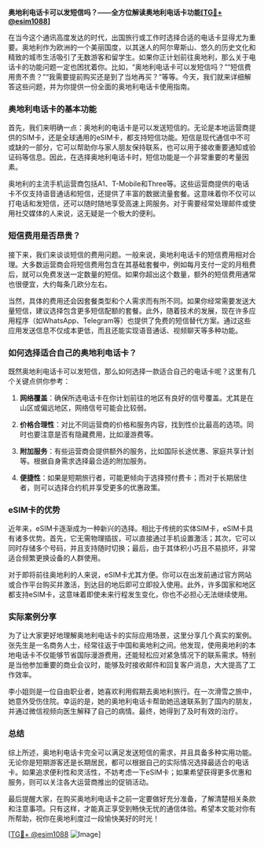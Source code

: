 **奥地利电话卡可以发短信吗？——全方位解读奥地利电话卡功能[[TG💪+ @esim1088](https://t.me/s/esim1088)]**

在当今这个通讯高度发达的时代，出国旅行或工作时选择合适的电话卡显得尤为重要。奥地利作为欧洲的一个美丽国度，以其迷人的阿尔卑斯山、悠久的历史文化和精致的城市生活吸引了无数游客和留学生。如果你正计划前往奥地利，那么关于电话卡的功能问题一定也困扰着你。比如，“奥地利电话卡可以发短信吗？”“短信费用贵不贵？”“我需要提前购买还是到了当地再买？”等等。今天，我们就来详细解答这些问题，并为你提供一份全面的奥地利电话卡使用指南。

### 奥地利电话卡的基本功能

首先，我们来明确一点：奥地利的电话卡是可以发送短信的。无论是本地运营商提供的SIM卡，还是全球通用的eSIM卡，都支持短信功能。短信是现代通信中不可或缺的一部分，它可以帮助你与家人朋友保持联系，也可以用于接收重要通知或验证码等信息。因此，在选择奥地利电话卡时，短信功能是一个非常重要的考量因素。

奥地利的主流手机运营商包括A1、T-Mobile和Three等。这些运营商提供的电话卡不仅支持语音通话和短信，还提供了丰富的数据流量套餐。这意味着你不仅可以打电话和发短信，还可以随时随地享受高速上网服务。对于需要经常处理邮件或使用社交媒体的人来说，这无疑是一个极大的便利。

### 短信费用是否昂贵？

接下来，我们来谈谈短信的费用问题。一般来说，奥地利电话卡的短信费用相对合理。大多数运营商会将短信费用包含在其基础套餐中，例如每月支付一定的月租费后，就可以免费发送一定数量的短信。如果你超出这个数量，额外的短信费用通常也很便宜，大约每条几欧分左右。

当然，具体的费用还会因套餐类型和个人需求而有所不同。如果你经常需要发送大量短信，建议选择包含更多短信配额的套餐。此外，随着技术的发展，现在许多应用程序（如WhatsApp、Telegram等）也提供了免费的短信替代方案。通过这些应用发送信息不仅成本更低，而且还能实现语音通话、视频聊天等多种功能。

### 如何选择适合自己的奥地利电话卡？

既然奥地利电话卡可以发短信，那么如何选择一款适合自己的电话卡呢？这里有几个关键点供你参考：

1. **网络覆盖**：确保所选电话卡在你计划前往的地区有良好的信号覆盖。尤其是在山区或偏远地区，网络信号可能会比较弱。
   
2. **价格合理性**：对比不同运营商的价格和服务内容，找到性价比最高的选项。同时也要注意是否有隐藏费用，比如漫游费等。

3. **附加服务**：有些运营商会提供额外的服务，比如国际长途优惠、家庭共享计划等。根据自身需求选择最合适的附加服务。

4. **便捷性**：如果是短期旅行者，可能更倾向于选择预付费卡；而对于长期居住者，则可以选择合约机并享受更多的优惠政策。

### eSIM卡的优势

近年来，eSIM卡逐渐成为一种新兴的选择。相比于传统的实体SIM卡，eSIM卡具有诸多优势。首先，它无需物理插拔，可以直接通过手机设置激活；其次，它可以同时存储多个号码，并且支持随时切换；最后，由于其体积小巧且不易损坏，非常适合频繁更换设备的人群使用。

对于即将前往奥地利的人来说，eSIM卡尤其方便。你可以在出发前通过官方网站或合作平台购买并激活，到达目的地后即可立即投入使用。此外，许多国家和地区都支持eSIM卡，这意味着即使未来行程发生变化，你也不必担心无法继续使用。

### 实际案例分享

为了让大家更好地理解奥地利电话卡的实际应用场景，这里分享几个真实的案例。张先生是一名商务人士，经常往返于中国和奥地利之间。他发现，使用奥地利的本地电话卡不仅能够节省国际漫游费用，还能轻松应对紧急情况下的联系需求。特别是当他参加重要的商业会议时，能够及时接收邮件和回复客户消息，大大提高了工作效率。

李小姐则是一位自由职业者，她喜欢利用假期去奥地利旅行。在一次滑雪之旅中，她意外受伤住院。幸运的是，她的奥地利电话卡帮助她迅速联系到了国内的朋友，并通过微信视频向医生解释了自己的病情。最终，她得到了及时有效的治疗。

### 总结

综上所述，奥地利电话卡完全可以满足发送短信的需求，并且具备多种实用功能。无论你是短期游客还是长期居民，都可以根据自己的实际情况选择最适合的电话卡。如果追求便利性和灵活性，不妨考虑一下eSIM卡；如果希望获得更多优惠和服务，则可以关注各大运营商推出的促销活动。

最后提醒大家，在购买奥地利电话卡之前一定要做好充分准备，了解清楚相关条款和注意事项。只有这样，才能真正享受到畅快无忧的通信体验。希望本文能对你有所帮助，祝你在奥地利度过一段愉快美好的时光！

[[TG💪+ @esim1088](https://t.me/s/esim1088) ![Image](https://i.postimg.cc/4NQfJmqS/Snipaste-2025-05-13-00-14-12.png)]